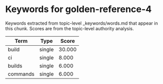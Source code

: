 # Keywords for golden-reference-4

Keywords extracted from topic-level _keywords/words.md that appear in this chunk.
Scores are from the topic-level authority analysis.

| Term | Type | Score |
|------|------|-------|
| build | single | 30.000 |
| ci | single | 8.000 |
| builds | single | 6.000 |
| commands | single | 6.000 |
